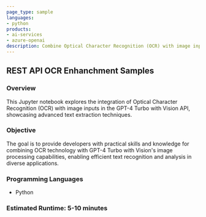 ```yaml
---
page_type: sample
languages:
- python
products:
- ai-services
- azure-openai
description: Combine Optical Character Recognition (OCR) with image inputs in the GPT-4 Turbo with Vision API to do advanced text extraction.
---
```


## REST API OCR Enhanchment Samples

### Overview

This Jupyter notebook explores the integration of Optical Character Recognition (OCR) with image inputs in the GPT-4 Turbo with Vision API, showcasing advanced text extraction techniques.

### Objective

The goal is to provide developers with practical skills and knowledge for combining OCR technology with GPT-4 Turbo with Vision's image processing capabilities, enabling efficient text recognition and analysis in diverse applications.

### Programming Languages
 - Python

### Estimated Runtime: 5-10 minutes
